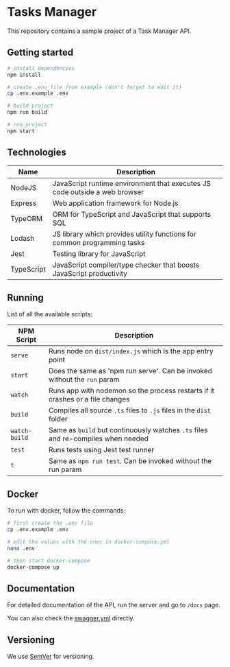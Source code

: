 # Tasks Manager
This repository contains a sample project of a Task Manager API.

## Getting started
```bash
# install dependencies
npm install

# create .env file from example (don't forget to edit it)
cp .env.example .env

# build project
npm run build

# run project
npm start
```

## Technologies
| Name                 | Description                                                                   |
| -------------------- | ----------------------------------------------------------------------------- |
| NodeJS               | JavaScript runtime environment that executes JS code outside a web browser    |
| Express              | Web application framework for Node.js                                         |
| TypeORM              | ORM for TypeScript and JavaScript that supports SQL                           |
| Lodash               | JS library which provides utility functions for common programming tasks      |
| Jest                 | Testing library for JavaScript                                                |
| TypeScript           | JavaScript compiler/type checker that boosts JavaScript productivity          |

## Running
List of all the available scripts:

| NPM Script           | Description                                                                                       |
| -------------------- | ------------------------------------------------------------------------------------------------- |
| `serve`              | Runs node on `dist/index.js` which is the app entry point                                         |
| `start`              | Does the same as 'npm run serve'. Can be invoked without the `run` param                          |
| `watch`              | Runs app with nodemon so the process restarts if it crashes or a file changes                     |
| `build`              | Compiles all source `.ts` files to `.js` files in the `dist` folder                               |
| `watch-build`        | Same as `build` but continuously watches `.ts` files and re-compiles when needed                  |
| `test`               | Runs tests using Jest test runner                                                                 |
| `t`                  | Same as `npm run test`. Can be invoked without the run param                                      |

## Docker
To run with docker, follow the commands:

```bash
# first create the .env file
cp .env.example .env

# edit the values with the ones in docker-compose.yml
nano .env

# then start docker-compose
docker-compose up
```

## Documentation
For detailed documentation of the API, run the server and go to `/docs` page.

You can also check the [swagger.yml](https://github.com/Wuzi/tasks-manager/blob/master/swagger.yml) directly.

## Versioning
We use [SemVer](http://semver.org/) for versioning.
